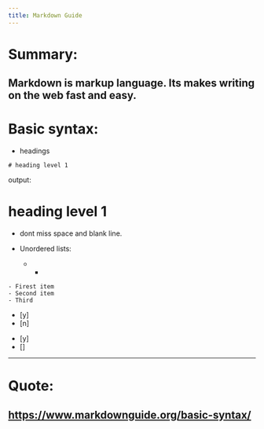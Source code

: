 ```yaml
---
title: Markdown Guide
---
```


# Summary:

  Markdown is markup language.
  Its makes writing on the web fast and easy.
---


# Basic syntax:

* headings

```
# heading level 1
```
output:
# heading level 1

* dont miss space and blank line.

* Unordered lists:
	* -
```
- Firest item
- Second item
- Third
```

* [y]
* [n]

- [y]
- []
---

# Quote:

<https://www.markdownguide.org/basic-syntax/>
---
